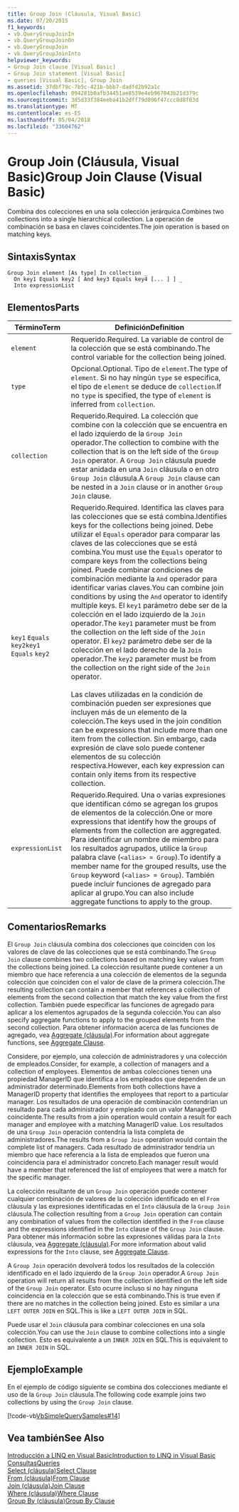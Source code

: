 ```yaml
---
title: Group Join (Cláusula, Visual Basic)
ms.date: 07/20/2015
f1_keywords:
- vb.QueryGroupJoinIn
- vb.QueryGroupJoinOn
- vb.QueryGroupJoin
- vb.QueryGroupJoinInto
helpviewer_keywords:
- Group Join clause [Visual Basic]
- Group Join statement [Visual Basic]
- queries [Visual Basic], Group Join
ms.assetid: 37dbf79c-7b5c-421b-bbb7-dadfd2b92a1c
ms.openlocfilehash: 094281b0afb34451ae8539e4eb967043b21d379c
ms.sourcegitcommit: 3d5d33f384eeba41b2dff79d096f47ccc8d8f03d
ms.translationtype: MT
ms.contentlocale: es-ES
ms.lasthandoff: 05/04/2018
ms.locfileid: "33604762"
---
```

# <a name="group-join-clause-visual-basic"></a><span data-ttu-id="f14d7-102">Group Join (Cláusula, Visual Basic)</span><span class="sxs-lookup"><span data-stu-id="f14d7-102">Group Join Clause (Visual Basic)</span></span>
<span data-ttu-id="f14d7-103">Combina dos colecciones en una sola colección jerárquica.</span><span class="sxs-lookup"><span data-stu-id="f14d7-103">Combines two collections into a single hierarchical collection.</span></span> <span data-ttu-id="f14d7-104">La operación de combinación se basa en claves coincidentes.</span><span class="sxs-lookup"><span data-stu-id="f14d7-104">The join operation is based on matching keys.</span></span>  
  
## <a name="syntax"></a><span data-ttu-id="f14d7-105">Sintaxis</span><span class="sxs-lookup"><span data-stu-id="f14d7-105">Syntax</span></span>  
  
```  
Group Join element [As type] In collection _  
  On key1 Equals key2 [ And key3 Equals key4 [... ] ] _  
  Into expressionList  
```  
  
## <a name="parts"></a><span data-ttu-id="f14d7-106">Elementos</span><span class="sxs-lookup"><span data-stu-id="f14d7-106">Parts</span></span>  
  
|<span data-ttu-id="f14d7-107">Término</span><span class="sxs-lookup"><span data-stu-id="f14d7-107">Term</span></span>|<span data-ttu-id="f14d7-108">Definición</span><span class="sxs-lookup"><span data-stu-id="f14d7-108">Definition</span></span>|  
|---|---|  
|`element`|<span data-ttu-id="f14d7-109">Requerido.</span><span class="sxs-lookup"><span data-stu-id="f14d7-109">Required.</span></span> <span data-ttu-id="f14d7-110">La variable de control de la colección que se está combinando.</span><span class="sxs-lookup"><span data-stu-id="f14d7-110">The control variable for the collection being joined.</span></span>|  
|`type`|<span data-ttu-id="f14d7-111">Opcional.</span><span class="sxs-lookup"><span data-stu-id="f14d7-111">Optional.</span></span> <span data-ttu-id="f14d7-112">Tipo de `element`.</span><span class="sxs-lookup"><span data-stu-id="f14d7-112">The type of `element`.</span></span> <span data-ttu-id="f14d7-113">Si no hay ningún `type` se especifica, el tipo de `element` se deduce de `collection`.</span><span class="sxs-lookup"><span data-stu-id="f14d7-113">If no `type` is specified, the type of `element` is inferred from `collection`.</span></span>|  
|`collection`|<span data-ttu-id="f14d7-114">Requerido.</span><span class="sxs-lookup"><span data-stu-id="f14d7-114">Required.</span></span> <span data-ttu-id="f14d7-115">La colección que combine con la colección que se encuentra en el lado izquierdo de la `Group Join` operador.</span><span class="sxs-lookup"><span data-stu-id="f14d7-115">The collection to combine with the collection that is on the left side of the `Group Join` operator.</span></span> <span data-ttu-id="f14d7-116">A `Group Join` cláusula puede estar anidada en una `Join` cláusula o en otro `Group Join` cláusula.</span><span class="sxs-lookup"><span data-stu-id="f14d7-116">A `Group Join` clause can be nested in a `Join` clause or in another `Group Join` clause.</span></span>|  
|<span data-ttu-id="f14d7-117">`key1` `Equals` `key2`</span><span class="sxs-lookup"><span data-stu-id="f14d7-117">`key1` `Equals` `key2`</span></span>|<span data-ttu-id="f14d7-118">Requerido.</span><span class="sxs-lookup"><span data-stu-id="f14d7-118">Required.</span></span> <span data-ttu-id="f14d7-119">Identifica las claves para las colecciones que se está combina.</span><span class="sxs-lookup"><span data-stu-id="f14d7-119">Identifies keys for the collections being joined.</span></span> <span data-ttu-id="f14d7-120">Debe utilizar el `Equals` operador para comparar las claves de las colecciones que se está combina.</span><span class="sxs-lookup"><span data-stu-id="f14d7-120">You must use the `Equals` operator to compare keys from the collections being joined.</span></span> <span data-ttu-id="f14d7-121">Puede combinar condiciones de combinación mediante la `And` operador para identificar varias claves.</span><span class="sxs-lookup"><span data-stu-id="f14d7-121">You can combine join conditions by using the `And` operator to identify multiple keys.</span></span> <span data-ttu-id="f14d7-122">El `key1` parámetro debe ser de la colección en el lado izquierdo de la `Join` operador.</span><span class="sxs-lookup"><span data-stu-id="f14d7-122">The `key1` parameter must be from the collection on the left side of the `Join` operator.</span></span> <span data-ttu-id="f14d7-123">El `key2` parámetro debe ser de la colección en el lado derecho de la `Join` operador.</span><span class="sxs-lookup"><span data-stu-id="f14d7-123">The `key2` parameter must be from the collection on the right side of the `Join` operator.</span></span><br /><br /> <span data-ttu-id="f14d7-124">Las claves utilizadas en la condición de combinación pueden ser expresiones que incluyen más de un elemento de la colección.</span><span class="sxs-lookup"><span data-stu-id="f14d7-124">The keys used in the join condition can be expressions that include more than one item from the collection.</span></span> <span data-ttu-id="f14d7-125">Sin embargo, cada expresión de clave solo puede contener elementos de su colección respectiva.</span><span class="sxs-lookup"><span data-stu-id="f14d7-125">However, each key expression can contain only items from its respective collection.</span></span>|  
|`expressionList`|<span data-ttu-id="f14d7-126">Requerido.</span><span class="sxs-lookup"><span data-stu-id="f14d7-126">Required.</span></span> <span data-ttu-id="f14d7-127">Una o varias expresiones que identifican cómo se agregan los grupos de elementos de la colección.</span><span class="sxs-lookup"><span data-stu-id="f14d7-127">One or more expressions that identify how the groups of elements from the collection are aggregated.</span></span> <span data-ttu-id="f14d7-128">Para identificar un nombre de miembro para los resultados agrupados, utilice la `Group` palabra clave (`<alias> = Group`).</span><span class="sxs-lookup"><span data-stu-id="f14d7-128">To identify a member name for the grouped results, use the `Group` keyword (`<alias> = Group`).</span></span> <span data-ttu-id="f14d7-129">También puede incluir funciones de agregado para aplicar al grupo.</span><span class="sxs-lookup"><span data-stu-id="f14d7-129">You can also include aggregate functions to apply to the group.</span></span>|  
  
## <a name="remarks"></a><span data-ttu-id="f14d7-130">Comentarios</span><span class="sxs-lookup"><span data-stu-id="f14d7-130">Remarks</span></span>  
 <span data-ttu-id="f14d7-131">El `Group Join` cláusula combina dos colecciones que coinciden con los valores de clave de las colecciones que se está combinando.</span><span class="sxs-lookup"><span data-stu-id="f14d7-131">The `Group Join` clause combines two collections based on matching key values from the collections being joined.</span></span> <span data-ttu-id="f14d7-132">La colección resultante puede contener a un miembro que hace referencia a una colección de elementos de la segunda colección que coinciden con el valor de clave de la primera colección.</span><span class="sxs-lookup"><span data-stu-id="f14d7-132">The resulting collection can contain a member that references a collection of elements from the second collection that match the key value from the first collection.</span></span> <span data-ttu-id="f14d7-133">También puede especificar las funciones de agregado para aplicar a los elementos agrupados de la segunda colección.</span><span class="sxs-lookup"><span data-stu-id="f14d7-133">You can also specify aggregate functions to apply to the grouped elements from the second collection.</span></span> <span data-ttu-id="f14d7-134">Para obtener información acerca de las funciones de agregado, vea [Aggregate (cláusula)](../../../visual-basic/language-reference/queries/aggregate-clause.md).</span><span class="sxs-lookup"><span data-stu-id="f14d7-134">For information about aggregate functions, see [Aggregate Clause](../../../visual-basic/language-reference/queries/aggregate-clause.md).</span></span>  
  
 <span data-ttu-id="f14d7-135">Considere, por ejemplo, una colección de administradores y una colección de empleados.</span><span class="sxs-lookup"><span data-stu-id="f14d7-135">Consider, for example, a collection of managers and a collection of employees.</span></span> <span data-ttu-id="f14d7-136">Elementos de ambas colecciones tienen una propiedad ManagerID que identifica a los empleados que dependen de un administrador determinado.</span><span class="sxs-lookup"><span data-stu-id="f14d7-136">Elements from both collections have a ManagerID property that identifies the employees that report to a particular manager.</span></span> <span data-ttu-id="f14d7-137">Los resultados de una operación de combinación contendrían un resultado para cada administrador y empleado con un valor ManagerID coincidente.</span><span class="sxs-lookup"><span data-stu-id="f14d7-137">The results from a join operation would contain a result for each manager and employee with a matching ManagerID value.</span></span> <span data-ttu-id="f14d7-138">Los resultados de una `Group Join` operación contendría la lista completa de administradores.</span><span class="sxs-lookup"><span data-stu-id="f14d7-138">The results from a `Group Join` operation would contain the complete list of managers.</span></span> <span data-ttu-id="f14d7-139">Cada resultado de administrador tendría un miembro que hace referencia a la lista de empleados que fueron una coincidencia para el administrador concreto.</span><span class="sxs-lookup"><span data-stu-id="f14d7-139">Each manager result would have a member that referenced the list of employees that were a match for the specific manager.</span></span>  
  
 <span data-ttu-id="f14d7-140">La colección resultante de un `Group Join` operación puede contener cualquier combinación de valores de la colección identificado en el `From` cláusula y las expresiones identificadas en el `Into` cláusula de la `Group Join` cláusula.</span><span class="sxs-lookup"><span data-stu-id="f14d7-140">The collection resulting from a `Group Join` operation can contain any combination of values from the collection identified in the `From` clause and the expressions identified in the `Into` clause of the `Group Join` clause.</span></span> <span data-ttu-id="f14d7-141">Para obtener más información sobre las expresiones válidas para la `Into` cláusula, vea [Aggregate (cláusula)](../../../visual-basic/language-reference/queries/aggregate-clause.md).</span><span class="sxs-lookup"><span data-stu-id="f14d7-141">For more information about valid expressions for the `Into` clause, see [Aggregate Clause](../../../visual-basic/language-reference/queries/aggregate-clause.md).</span></span>  
  
 <span data-ttu-id="f14d7-142">A `Group Join` operación devolverá todos los resultados de la colección identificado en el lado izquierdo de la `Group Join` operador.</span><span class="sxs-lookup"><span data-stu-id="f14d7-142">A `Group Join` operation will return all results from the collection identified on the left side of the `Group Join` operator.</span></span> <span data-ttu-id="f14d7-143">Esto ocurre incluso si no hay ninguna coincidencia en la colección que se está combinando.</span><span class="sxs-lookup"><span data-stu-id="f14d7-143">This is true even if there are no matches in the collection being joined.</span></span> <span data-ttu-id="f14d7-144">Esto es similar a una `LEFT OUTER JOIN` en SQL.</span><span class="sxs-lookup"><span data-stu-id="f14d7-144">This is like a `LEFT OUTER JOIN` in SQL.</span></span>  
  
 <span data-ttu-id="f14d7-145">Puede usar el `Join` cláusula para combinar colecciones en una sola colección.</span><span class="sxs-lookup"><span data-stu-id="f14d7-145">You can use the `Join` clause to combine collections into a single collection.</span></span> <span data-ttu-id="f14d7-146">Esto es equivalente a un `INNER JOIN` en SQL.</span><span class="sxs-lookup"><span data-stu-id="f14d7-146">This is equivalent to an `INNER JOIN` in SQL.</span></span>  
  
## <a name="example"></a><span data-ttu-id="f14d7-147">Ejemplo</span><span class="sxs-lookup"><span data-stu-id="f14d7-147">Example</span></span>  
 <span data-ttu-id="f14d7-148">En el ejemplo de código siguiente se combina dos colecciones mediante el uso de la `Group Join` cláusula.</span><span class="sxs-lookup"><span data-stu-id="f14d7-148">The following code example joins two collections by using the `Group Join` clause.</span></span>  
  
 [!code-vb[VbSimpleQuerySamples#14](../../../visual-basic/language-reference/queries/codesnippet/VisualBasic/group-join-clause_1.vb)]  
  
## <a name="see-also"></a><span data-ttu-id="f14d7-149">Vea también</span><span class="sxs-lookup"><span data-stu-id="f14d7-149">See Also</span></span>  
 [<span data-ttu-id="f14d7-150">Introducción a LINQ en Visual Basic</span><span class="sxs-lookup"><span data-stu-id="f14d7-150">Introduction to LINQ in Visual Basic</span></span>](../../../visual-basic/programming-guide/language-features/linq/introduction-to-linq.md)  
 [<span data-ttu-id="f14d7-151">Consultas</span><span class="sxs-lookup"><span data-stu-id="f14d7-151">Queries</span></span>](../../../visual-basic/language-reference/queries/queries.md)  
 [<span data-ttu-id="f14d7-152">Select (cláusula)</span><span class="sxs-lookup"><span data-stu-id="f14d7-152">Select Clause</span></span>](../../../visual-basic/language-reference/queries/select-clause.md)  
 [<span data-ttu-id="f14d7-153">From (cláusula)</span><span class="sxs-lookup"><span data-stu-id="f14d7-153">From Clause</span></span>](../../../visual-basic/language-reference/queries/from-clause.md)  
 [<span data-ttu-id="f14d7-154">Join (cláusula)</span><span class="sxs-lookup"><span data-stu-id="f14d7-154">Join Clause</span></span>](../../../visual-basic/language-reference/queries/join-clause.md)  
 [<span data-ttu-id="f14d7-155">Where (cláusula)</span><span class="sxs-lookup"><span data-stu-id="f14d7-155">Where Clause</span></span>](../../../visual-basic/language-reference/queries/where-clause.md)  
 [<span data-ttu-id="f14d7-156">Group By (cláusula)</span><span class="sxs-lookup"><span data-stu-id="f14d7-156">Group By Clause</span></span>](../../../visual-basic/language-reference/queries/group-by-clause.md)
